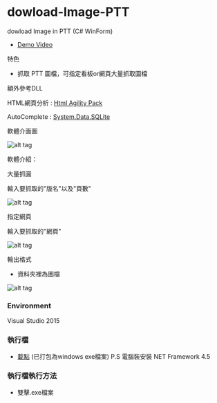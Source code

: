 # dowload-Image-PTT
dowload Image in PTT (C# WinForm)

* [Demo Video](https://youtu.be/QgWEiPRaCoI) 

特色
* 抓取 PTT 圖檔，可指定看板or網頁大量抓取圖檔

額外參考DLL

HTML網頁分析 : [Html Agility Pack](https://htmlagilitypack.codeplex.com/) 

AutoComplete : [System.Data.SQLite](https://system.data.sqlite.org/index.html/doc/trunk/www/index.wiki) 

軟體介面圖

![alt tag](http://i.imgur.com/zzRqWTt.jpg)

軟體介紹：


大量抓圖

輸入要抓取的"版名"以及"頁數"

![alt tag](http://i.imgur.com/wc8zuxP.jpg)

指定網頁

輸入要抓取的"網頁"

![alt tag](http://i.imgur.com/Iw2wCtd.jpg)


輸出格式
* 資料夾裡為圖檔

![alt tag](http://i.imgur.com/qrZq6X7.jpg)

### Environment
Visual Studio 2015

### 執行檔
* [載點](https://app.box.com/s/txgc7eh8nz19upyru51t5vyeniyyr44q) (已打包為windows exe檔案)    P.S 電腦裝安裝 NET Framework 4.5



### 執行檔執行方法
*  雙擊.exe檔案

